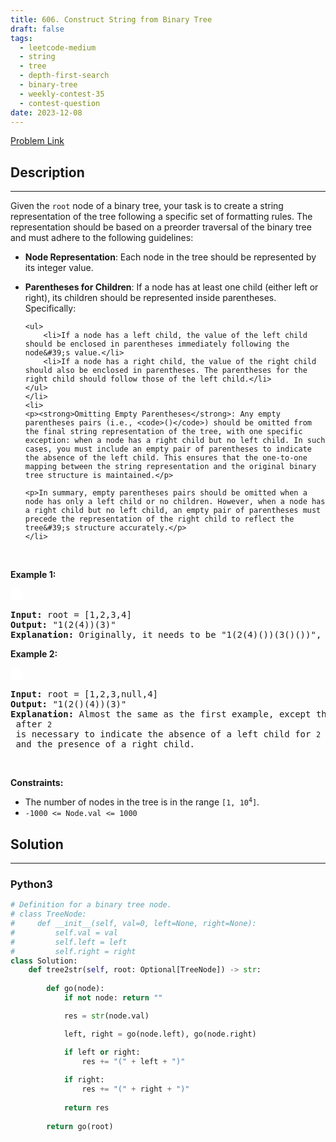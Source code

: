 ```yaml
---
title: 606. Construct String from Binary Tree
draft: false
tags: 
  - leetcode-medium
  - string
  - tree
  - depth-first-search
  - binary-tree
  - weekly-contest-35
  - contest-question
date: 2023-12-08
---
```


[Problem Link](https://leetcode.com/problems/construct-string-from-binary-tree/)

## Description

---
<p>Given the <code>root</code> node of a binary tree, your task is to create a string representation of the tree following a specific set of formatting rules. The representation should be based on a preorder traversal of the binary tree and must adhere to the following guidelines:</p>

<ul>
	<li>
	<p><strong>Node Representation</strong>: Each node in the tree should be represented by its integer value.</p>
	</li>
	<li>
	<p><strong>Parentheses for Children</strong>: If a node has at least one child (either left or right), its children should be represented inside parentheses. Specifically:</p>

	<ul>
		<li>If a node has a left child, the value of the left child should be enclosed in parentheses immediately following the node&#39;s value.</li>
		<li>If a node has a right child, the value of the right child should also be enclosed in parentheses. The parentheses for the right child should follow those of the left child.</li>
	</ul>
	</li>
	<li>
	<p><strong>Omitting Empty Parentheses</strong>: Any empty parentheses pairs (i.e., <code>()</code>) should be omitted from the final string representation of the tree, with one specific exception: when a node has a right child but no left child. In such cases, you must include an empty pair of parentheses to indicate the absence of the left child. This ensures that the one-to-one mapping between the string representation and the original binary tree structure is maintained.</p>

	<p>In summary, empty parentheses pairs should be omitted when a node has only a left child or no children. However, when a node has a right child but no left child, an empty pair of parentheses must precede the representation of the right child to reflect the tree&#39;s structure accurately.</p>
	</li>
</ul>

<p>&nbsp;</p>
<p><strong class="example">Example 1:</strong></p>
<img alt="" src="https://assets.leetcode.com/uploads/2021/05/03/cons1-tree.jpg" style="padding: 10px; background: #fff; border-radius: .5rem;" />
<pre>
<strong>Input:</strong> root = [1,2,3,4]
<strong>Output:</strong> &quot;1(2(4))(3)&quot;
<strong>Explanation:</strong> Originally, it needs to be &quot;1(2(4)())(3()())&quot;, but you need to omit all the empty parenthesis pairs. And it will be &quot;1(2(4))(3)&quot;.
</pre>

<p><strong class="example">Example 2:</strong></p>
<img alt="" src="https://assets.leetcode.com/uploads/2021/05/03/cons2-tree.jpg" style="padding: 10px; background: #fff; border-radius: .5rem;" />
<pre>
<strong>Input:</strong> root = [1,2,3,null,4]
<strong>Output:</strong> &quot;1(2()(4))(3)&quot;
<strong>Explanation:</strong> Almost the same as the first example, except the <code>()</code> after <code>2</code> is necessary to indicate the absence of a left child for <code>2</code> and the presence of a right child.
</pre>

<p>&nbsp;</p>
<p><strong>Constraints:</strong></p>

<ul>
	<li>The number of nodes in the tree is in the range <code>[1, 10<sup>4</sup>]</code>.</li>
	<li><code>-1000 &lt;= Node.val &lt;= 1000</code></li>
</ul>


## Solution

---
### Python3
``` py title='construct-string-from-binary-tree'
# Definition for a binary tree node.
# class TreeNode:
#     def __init__(self, val=0, left=None, right=None):
#         self.val = val
#         self.left = left
#         self.right = right
class Solution:
    def tree2str(self, root: Optional[TreeNode]) -> str:
        
        def go(node):
            if not node: return ""

            res = str(node.val)

            left, right = go(node.left), go(node.right)

            if left or right:
                res += "(" + left + ")"
            
            if right:
                res += "(" + right + ")"
            
            return res
        
        return go(root)
```

